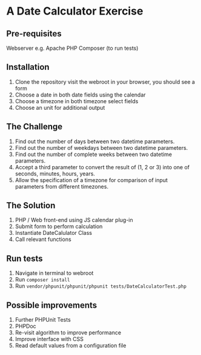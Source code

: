 # A Date Calculator Exercise

## Pre-requisites

Webserver e.g. Apache
PHP
Composer (to run tests)

## Installation

1. Clone the repository visit the webroot in your browser, you should see a form
1. Choose a date in both date fields using the calendar
1. Choose a timezone in both timezone select fields
1. Choose an unit for additional output

## The Challenge

1. Find out the number of days between two datetime parameters.
1. Find out the number of weekdays between two datetime parameters.
1. Find out the number of complete weeks between two datetime parameters.
1. Accept a third parameter to convert the result of (1, 2 or 3) into one of seconds, minutes, hours, years.
1. Allow the specification of a timezone for comparison of input parameters from different timezones.

## The Solution

1. PHP / Web front-end using JS calendar plug-in
1. Submit form to perform calculation
1. Instantiate DateCalulator Class
1. Call relevant functions

## Run tests

1. Navigate in terminal to webroot
1. Run `composer install`
1. Run `vendor/phpunit/phpunit/phpunit tests/DateCalculatorTest.php`

## Possible improvements

1. Further PHPUnit Tests
1. PHPDoc
1. Re-visit algorithm to improve performance
1. Improve interface with CSS
1. Read default values from a configuration file
